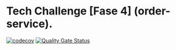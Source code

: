 # Tech Challenge [Fase 4] (order-service).

[![codecov](https://codecov.io/gh/KauanCarvalho/fiap-sa-order-service/graph/badge.svg?token=AM2HUU1VTE)](https://codecov.io/gh/KauanCarvalho/fiap-sa-order-service)
[![Quality Gate Status](https://sonarcloud.io/api/project_badges/measure?project=KauanCarvalho_fiap-sa-order-service&metric=alert_status&token=57d098ff0b804b2ec86cb09e2be184005dea8ed8)](https://sonarcloud.io/summary/new_code?id=KauanCarvalho_fiap-sa-order-service)
